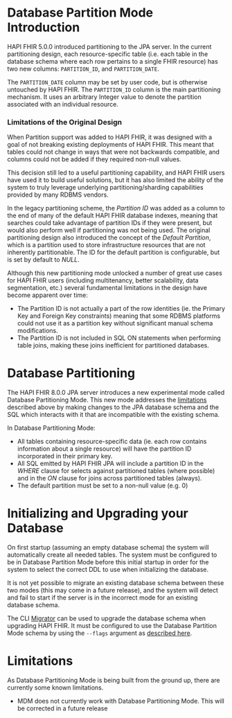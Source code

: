 # Database Partition Mode Introduction

HAPI FHIR 5.0.0 introduced partitioning to the JPA server. In the current partitioning design, each resource-specific table (i.e. each table in the database schema where each row pertains to a single FHIR resource) has two new columns: `PARTITION_ID`, and `PARTITION_DATE`.

The `PARTITION_DATE` column may be set by user code, but is otherwise untouched by HAPI FHIR. The `PARTITION_ID` column is the main partitioning mechanism. It uses an arbitrary Integer value to denote the partition associated with an individual resource.

<a name="original-limitations"/>

### Limitations of the Original Design

When Partition support was added to HAPI FHIR, it was designed with a goal of not breaking existing deployments of HAPI FHIR. This meant that tables could not change in ways that were not backwards compatible, and columns could not be added if they required non-null values.

This decision still led to a useful partitioning capability, and HAPI FHIR users have used it to build useful solutions, but it has also limited the ability of the system to truly leverage underlying partitioning/sharding capabilities provided by many RDBMS vendors. 

In the legacy partitioning scheme, the *Partition ID* was added as a column to the end of many of the default HAPI FHIR database indexes, meaning that searches could take advantage of partition IDs if they were present, but would also perform well if partitioning was not being used. The original partitioning design also introduced the concept of the _Default Partition_, which is a partition used to store infrastructure resources that are not inherently partitionable. The ID for the default partition is configurable, but is set by default to _NULL_.

Although this new partitioning mode unlocked a number of great use cases for HAPI FHIR users (including multitenancy, better scalability, data segmentation, etc.) several fundamental limitations in the design have become apparent over time:

* The Partition ID is not actually a part of the row identities (ie. the Primary Key and Foreign Key constraints) meaning that some RDBMS platforms could not use it as a partition key without significant manual schema modifications.
* The Partition ID is not included in SQL ON statements when performing table joins, making these joins inefficient for partitioned databases.

# Database Partitioning

The HAPI FHIR 8.0.0 JPA server introduces a new experimental mode called Database Partitioning Mode. This new mode addresses the [limitations](#original-limitations) described above by making changes to the JPA database schema and the SQL which interacts with it that are incompatible with the existing schema.

In Database Partitioning Mode:

* All tables containing resource-specific data (ie. each row contains information about a single resource) will have the partition ID incorporated in their primary key.
* All SQL emitted by HAPI FHIR JPA will include a partition ID in the _WHERE_ clause for selects against partitioned tables (where possible) and in the _ON_ clause for joins across partitioned tables (always).
* The default partition must be set to a non-null value (e.g. 0)

# Initializing and Upgrading your Database

On first startup (assuming an empty database schema) the system will automatically create all needed tables. The system must be configured to be in Database Partition Mode before this initial startup in order for the system to select the correct DDL to use when initializing the database.

It is not yet possible to migrate an existing database schema between these two modes (this may come in a future release), and the system will detect and fail to start if the server is in the incorrect mode for an existing database schema.

The CLI [Migrator](../server_jpa/upgrading.md) can be used to upgrade the database schema when upgrading HAPI FHIR. It must be configured to use the Database Partition Mode schema by using the `--flags` argument as [described here](../server_jpa/upgrading.md#database-partition-mode).

# Limitations 

As Database Partitioning Mode is being built from the ground up, there are currently some known limitations. 

* MDM does not currently work with Database Partitioning Mode. This will be corrected in a future release

